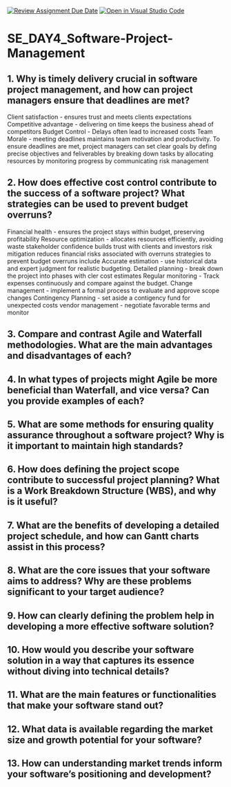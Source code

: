 [![Review Assignment Due Date](https://classroom.github.com/assets/deadline-readme-button-22041afd0340ce965d47ae6ef1cefeee28c7c493a6346c4f15d667ab976d596c.svg)](https://classroom.github.com/a/9pw6JKcu)
[![Open in Visual Studio Code](https://classroom.github.com/assets/open-in-vscode-2e0aaae1b6195c2367325f4f02e2d04e9abb55f0b24a779b69b11b9e10269abc.svg)](https://classroom.github.com/online_ide?assignment_repo_id=18448677&assignment_repo_type=AssignmentRepo)
# SE_DAY4_Software-Project-Management
## 1. Why is timely delivery crucial in software project management, and how can project managers ensure that deadlines are met?
Client satisfaction - ensures trust and meets clients expectations
Competitive advantage - delivering on time keeps the business ahead of competitors
Budget Control - Delays often lead to increased costs
Team Morale - meeting deadlines maintains team motivation and productivity.
To ensure deadlines are met, project managers can set clear goals by defing precise objectives and feliverables
by breaking down tasks
by allocating resources
by monitoring progress
by communicating 
risk management
## 2. How does effective cost control contribute to the success of a software project? What strategies can be used to prevent budget overruns?
Financial health - ensures the project stays within budget, preserving profitability
Resource optimization - allocates resources efficiently, avoiding waste
stakeholder confidence builds trust with clients and investors
risk mitigation reduces financial risks associated with overruns
strategies to prevent budget overruns include
Accurate estimation - use historical data and expert judgment for realistic
budgeting.
Detailed planning - break down the project into phases with cler cost estimates
Regular monitoring - Track expenses continuously and compare against the budget.
Change management - implement a formal process to evaluate and approve scope changes
Contingency Planning - set aside a contigency fund for unexpected costs
vendor management - negotiate favorable terms and monitor
## 3. Compare and contrast Agile and Waterfall methodologies. What are the main advantages and disadvantages of each?
## 4. In what types of projects might Agile be more beneficial than Waterfall, and vice versa? Can you provide examples of each?
## 5. What are some methods for ensuring quality assurance throughout a software project? Why is it important to maintain high standards?
## 6. How does defining the project scope contribute to successful project planning? What is a Work Breakdown Structure (WBS), and why is it useful?
## 7. What are the benefits of developing a detailed project schedule, and how can Gantt charts assist in this process?
## 8. What are the core issues that your software aims to address? Why are these problems significant to your target audience?
## 9. How can clearly defining the problem help in developing a more effective software solution?
## 10. How would you describe your software solution in a way that captures its essence without diving into technical details?
## 11. What are the main features or functionalities that make your software stand out?
## 12. What data is available regarding the market size and growth potential for your software?
## 13. How can understanding market trends inform your software’s positioning and development?
